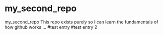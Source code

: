 # my_second_repo
my_second_repo
This repo exists purely so I can learn the fundamentals of how github works ... 
#test entry
#test entry 2

